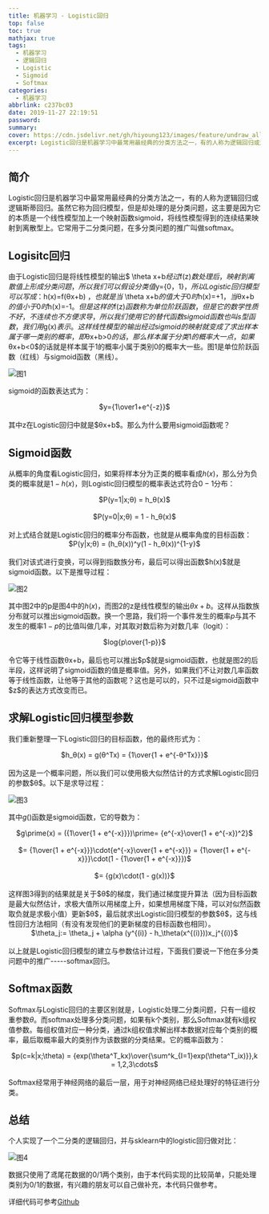 ```yaml
---
title: 机器学习 - Logistic回归
top: false
toc: true
mathjax: true
tags:
  - 机器学习
  - 逻辑回归
  - Logistic
  - Sigmoid
  - Softmax
categories:
  - 机器学习
abbrlink: c237bc03
date: 2019-11-27 22:19:51
password:
summary:
cover: https://cdn.jsdelivr.net/gh/hiyoung123/images/feature/undraw_all_the_data_h4ki.svg
excerpt: Logistic回归是机器学习中最常用最经典的分类方法之一，有的人称为逻辑回归或逻辑斯蒂回归。
---
```


## 简介

Logistic回归是机器学习中最常用最经典的分类方法之一，有的人称为逻辑回归或逻辑斯蒂回归。虽然它称为回归模型，但是却处理的是分类问题，这主要是因为它的本质是一个线性模型加上一个映射函数sigmoid，将线性模型得到的连续结果映射到离散型上。它常用于二分类问题，在多分类问题的推广叫做softmax。 

## Logisitc回归

由于Logistic回归是将线性模型的输出$ \theta x+b$经过$f(z)$数处理后，映射到离散值上形成分类问题，所以我们可以假设分类值$y=\{0，1\}$，所以Logistic回归模型可以写成：$h(x)=f(θx+b) $，也就是当$ \theta x+b$的值大于0时$h(x)=+1$，当$θx+b$的值小于0时$h(x)=-1$。但是这样的$f(z)$函数称为单位阶跃函数，但是它的数学性质不好，不连续也不方便求导，所以我们使用它的替代函数sigmoid函数也叫s型函数，我们用$g(x)$表示。这样线性模型的输出经过sigmoid的映射就变成了求出样本属于哪一类别的概率，即$θx+b>0$的话，那么样本属于分类1的概率大一点，如果$θx+b<0$的话就是样本属于1的概率小属于类别0的概率大一些。图1是单位阶跃函数（红线）与sigmoid函数（黑线）。 

![图1](https://cdn.jsdelivr.net/gh/hiyoung123/images/img/img_ml_logic_sigmoid.webp)

sigmoid的函数表达式为： 

 <center> $y={1\over1+e^{-z}}$ <br><br> </center >
其中z在Logistic回归中就是$θx+b$。那么为什么要用sigmoid函数呢？ 

## Sigmoid函数

从概率的角度看Logistic回归，如果将样本分为正类的概率看成$h(x)$，那么分为负类的概率就是$1-h(x)$，则Logistic回归模型的概率表达式符合$0-1$分布： 

<center> $P(y=1|x;θ) = h_θ(x)$ <br><br> </center >
<center> $P(y=0|x;θ) = 1 - h_θ(x)$ <br><br> </center >
对上式结合就是Logistic回归的概率分布函数，也就是从概率角度的目标函数： 

<center> $P(y|x;θ) = (h_θ(x))^y(1 - h_θ(x))^{1-y}$  <br><br> </center >
我们对该式进行变换，可以得到指数族分布，最后可以得出函数$h(x)$就是sigmoid函数。以下是推导过程： 

![图2](https://cdn.jsdelivr.net/gh/hiyoung123/images/img/img_logist_sigmoid_process.webp)

其中图2中的p是图4中的$h(x)$，而图2的z是线性模型的输出$θx+b$。这样从指数族分布就可以推出sigmoid函数。换一个思路，我们将一个事件发生的概率$p$与其不发生的概率$1-p$的比值叫做几率，对其取对数后称为对数几率（logit）：

<center> $log{p\over{1-p}}$ <br><br> </center >
令它等于线性函数θx+b，最后也可以推出$p$就是sigmoid函数，也就是图2的后半段，这样说明了sigmoid函数的值是概率值。另外，如果我们不让对数几率函数等于线性函数，让他等于其他的函数呢？这也是可以的，只不过是sigmoid函数中$z$的表达方式改变而已。 

## 求解Logistic回归模型参数

 我们重新整理一下Logistic回归的目标函数，他的最终形式为： 

<center> $h_θ(x) = g(θ^Tx) = {1\over{1 + e^{-θ^Tx}}}$ <br><br> </center >
因为这是一个概率问题，所以我们可以使用极大似然估计的方式求解Logistic回归的参数$θ$。以下是求导过程： 

![图3](https://cdn.jsdelivr.net/gh/hiyoung123/images/img/img_loggist_process.webp)

 其中$g()$函数是sigmoid函数，它的导数为： 

<center> $g\prime(x) = ({1\over{1 + e^{-x}}})\prime= {e^{-x}\over(1 + e^{-x})^2}$ <br><br> </center >
<center> $= {1\over{1 + e^{-x}}}\cdot{e^{-x}\over{1 + e^{-x}}} = {1\over{1 + e^{-x}}}\cdot(1 - {1\over{1 + e^{-x}}})$ <br><br> </center >
<center> $= {g(x)\cdot(1 - g(x))}$ <br><br> </center >
这样图3得到的结果就是关于$θ$的梯度，我们通过梯度提升算法（因为目标函数是最大似然估计，求极大值所以用梯度上升，如果想用梯度下降，可以对似然函数取负就是求极小值）更新$θ$，最后就求出Logistic回归模型的参数$θ$，这与线性回归方法相同（有没有发现他们的更新梯度的目标函数也相同）。 

<center> $\theta_j:= \theta_j +  \alpha (y^{(i)} - h_\theta(x^{(i)}))x_j^{(i)}$ <br><br> </center >
以上就是Logistic回归模型的建立与参数估计过程，下面我们要说一下他在多分类问题中的推广-----softmax回归。 

## Softmax函数

Softmax与Logistic回归的主要区别就是，Logistic处理二分类问题，只有一组权重参数$θ$。而softmax处理多分类问题，如果有k个类别，那么Softmax就有k组权值参数。每组权值对应一种分类，通过k组权值求解出样本数据对应每个类别的概率，最后取概率最大的类别作为该数据的分类结果。它的概率函数为： 

<center> $p(c=k|x;\theta) = {exp(\theta^T_kx)\over{\sum^k_{I=1}exp(\theta^T_ix)}},k = 1,2,3\cdots$ <br><br> </center >
Softmax经常用于神经网络的最后一层，用于对神经网络已经处理好的特征进行分类。

## 总结

个人实现了一个二分类的逻辑回归，并与sklearn中的logistic回归做对比：

![图4](https://cdn.jsdelivr.net/gh/hiyoung123/images/img/img_logist_compare_result.webp)

数据只使用了鸢尾花数据的0/1两个类别，由于本代码实现的比较简单，只能处理类别为0/1的数据，有兴趣的朋友可以自己做补充，本代码只做参考。 

详细代码可参考[Github]( https://github.com/hiyoung123/ML )

